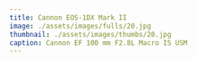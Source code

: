 ```yaml
---
title: Cannon EOS-1DX Mark II
image: ./assets/images/fulls/20.jpg
thumbnail: ./assets/images/thumbs/20.jpg
caption: Cannon EF 100 mm F2.8L Macro IS USM
---
```


